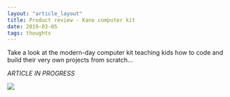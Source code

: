 ```yaml
---
layout: "article_layout"
title: Product review - Kano computer kit
date: 2019-03-05
tags: thoughts
---
```


<p>Take a look at the modern-day computer kit teaching kids how to code and build their very own projects from scratch...</p>

<i>ARTICLE IN PROGRESS</i>

<img class="article_image" src="/pages/journal/journal_assets/Kano_computer_kit.jpg" />
